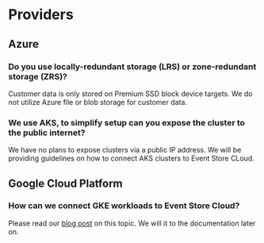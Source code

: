 # Providers

## Azure

### Do you use locally-redundant storage (LRS) or zone-redundant storage (ZRS)?

Customer data is only stored on Premium SSD block device targets. We do not utilize Azure file or blob storage for customer data.

### We use AKS, to simplify setup can you expose the cluster to the public internet?

We have no plans to expose clusters via a public IP address. We will be providing guidelines on how to connect AKS clusters to Event Store CLoud.

## Google Cloud Platform

### How can we connect GKE workloads to Event Store Cloud?

Please read our [blog post](https://www.eventstore.com/blog/connecting-event-store-cloud-to-google-kubernetes-engine) on this topic. We will it to the documentation later on.
